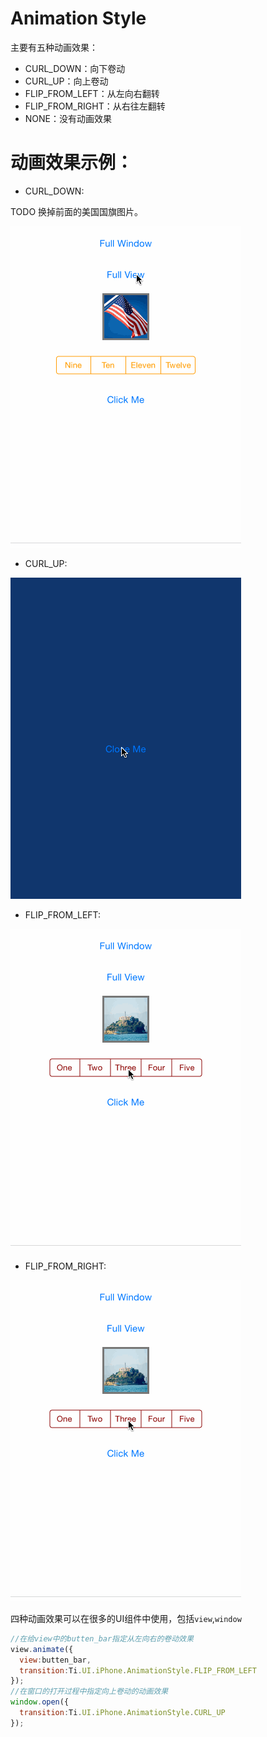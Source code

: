 # Animation Style

主要有五种动画效果：

- CURL_DOWN：向下卷动
- CURL_UP：向上卷动
- FLIP_FROM_LEFT：从左向右翻转
- FLIP_FROM_RIGHT：从右往左翻转
- NONE：没有动画效果

# 动画效果示例：

- CURL_DOWN:

TODO 换掉前面的美国国旗图片。

![CURL_DOWN](/images/ui_ios_animation_style_curl_down.gif)

- CURL_UP:

![curl up ](/images/ui_ios_animation_style_curl_up.gif)

- FLIP_FROM_LEFT:

![flip from left](/images/ui_ios_animation_style_flip_from_left.gif)

- FLIP_FROM_RIGHT:

![FLIP_FROM_RIGHT](/images/ui_ios_animation_style_flip_from_left.gif)

四种动画效果可以在很多的UI组件中使用，包括`view`,`window`

```js
//在给view中的butten_bar指定从左向右的卷动效果
view.animate({
  view:butten_bar,
  transition:Ti.UI.iPhone.AnimationStyle.FLIP_FROM_LEFT
});
//在窗口的打开过程中指定向上卷动的动画效果
window.open({
  transition:Ti.UI.iPhone.AnimationStyle.CURL_UP
});
```
